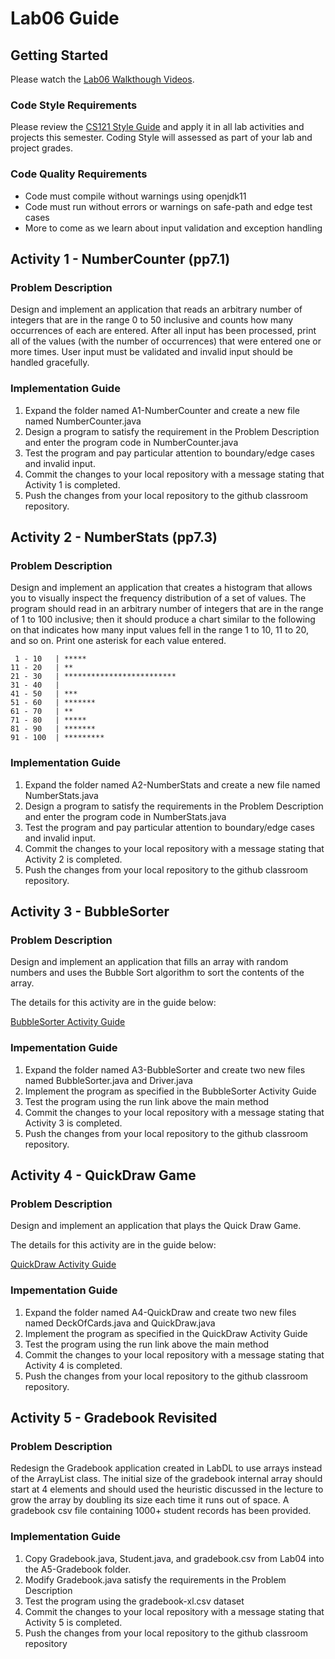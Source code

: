 # Lab06 Guide
## Getting Started
Please watch the [Lab06 Walkthough Videos](https://www.youtube.com/playlist?list=PLbxWwkW_BhyAyr--jgUd-naSUUj8NfihJ).  

### Code Style Requirements
Please review the [CS121 Style Guide](https://docs.google.com/document/d/1LWbGQBKkApnNAzzgwOSvRM03DmhYWx5yEfecT2WXfjI/edit?usp=sharing) and apply it in all lab activities and projects this semester. Coding Style will assessed as part of your lab and project grades.

### Code Quality Requirements
- Code must compile without warnings using openjdk11
- Code must run without errors or warnings on safe-path and edge test cases
- More to come as we learn about input validation and exception handling  
## Activity 1 - NumberCounter (pp7.1)
### Problem Description
Design and implement an application that reads an arbitrary number of integers that are in the range 0 to 50 inclusive and counts how many occurrences of each are entered. After all input has been processed, print all of the values (with the number of occurrences) that were entered one or more times. User input must be validated and invalid input should be handled gracefully.

### Implementation Guide
1. Expand the folder named A1-NumberCounter and create a new file named NumberCounter.java
2. Design a program to satisfy the requirement in the Problem Description and enter the program code in NumberCounter.java
3. Test the program and pay particular attention to boundary/edge cases and invalid input.
4. Commit the changes to your local repository with a message stating that Activity 1 is completed.
5. Push the changes from your local repository to the github classroom repository.

## Activity 2 - NumberStats (pp7.3)
### Problem Description
Design and implement an application that creates a histogram that allows you to visually inspect the frequency distribution of a set of values. The program should read in an arbitrary number of integers that are in the range of 1 to 100 inclusive; then it should produce a chart similar to the following on that indicates how many input values fell in the range 1 to 10, 11 to 20, and so on. Print one asterisk for each value entered.

     1 - 10   | *****  
    11 - 20   | **  
    21 - 30   | *************************  
    31 - 40   |   
    41 - 50   | ***  
    51 - 60   | *******  
    61 - 70   | **  
    71 - 80   | *****  
    81 - 90   | *******  
    91 - 100  | *********  

### Implementation Guide
1. Expand the folder named A2-NumberStats and create a new file named NumberStats.java
2. Design a program to satisfy the requirements in the Problem Description and enter the program code in NumberStats.java
3. Test the program and pay particular attention to boundary/edge cases and invalid input.
4. Commit the changes to your local repository with a message stating that Activity 2 is completed.
5. Push the changes from your local repository to the github classroom repository.

## Activity 3 - BubbleSorter
### Problem Description
Design and implement an application that fills an array with random numbers and uses the Bubble Sort algorithm to sort the contents of the array.  

The details for this activity are in the guide below:

[BubbleSorter Activity Guide](https://docs.google.com/document/d/1P92BHqXGEkyCTdoOBWESo1iF7h1p6KSMtuJPaHNd6bU/edit?usp=sharing)

### Impementation Guide
1. Expand the folder named A3-BubbleSorter and create two new files named BubbleSorter.java and Driver.java
2. Implement the program as specified in the BubbleSorter Activity Guide
3. Test the program using the run link above the main method
4. Commit the changes to your local repository with a message stating that Activity 3 is completed.
5. Push the changes from your local repository to the github classroom repository.


## Activity 4 - QuickDraw Game
### Problem Description
Design and implement an application that plays the Quick Draw Game.  

The details for this activity are in the guide below:

[QuickDraw Activity Guide](https://docs.google.com/document/d/1wickOaQSKScPR0EAizBDAdmYBEj1JXJwiNuzzFji8-Q/edit?usp=sharing)

### Impementation Guide
1. Expand the folder named A4-QuickDraw and create two new files named DeckOfCards.java and QuickDraw.java
2. Implement the program as specified in the QuickDraw Activity Guide
3. Test the program using the run link above the main method
4. Commit the changes to your local repository with a message stating that Activity 4 is completed.
5. Push the changes from your local repository to the github classroom repository.

## Activity 5 - Gradebook Revisited
### Problem Description
Redesign the Gradebook application created in LabDL to use arrays instead of the ArrayList class.  The initial size of the gradebook internal array should start at 4 elements and should used the heuristic discussed in the lecture to grow the array by doubling its size each time it runs out of space.  A gradebook csv file containing 1000+ student records has been provided.

### Implementation Guide
1. Copy Gradebook.java, Student.java, and gradebook.csv from Lab04 into the A5-Gradebook folder.
2. Modify Gradebook.java satisfy the requirements in the Problem Description 
3. Test the program using the gradebook-xl.csv dataset
4. Commit the changes to your local repository with a message stating that Activity 5 is completed.
5. Push the changes from your local repository to the github classroom repository



